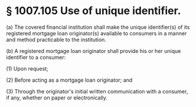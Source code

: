 # § 1007.105   Use of unique identifier.

(a) The covered financial institution shall make the unique identifier(s) of its registered mortgage loan originator(s) available to consumers in a manner and method practicable to the institution.


(b) A registered mortgage loan originator shall provide his or her unique identifier to a consumer:


(1) Upon request;


(2) Before acting as a mortgage loan originator; and


(3) Through the originator's initial written communication with a consumer, if any, whether on paper or electronically.




